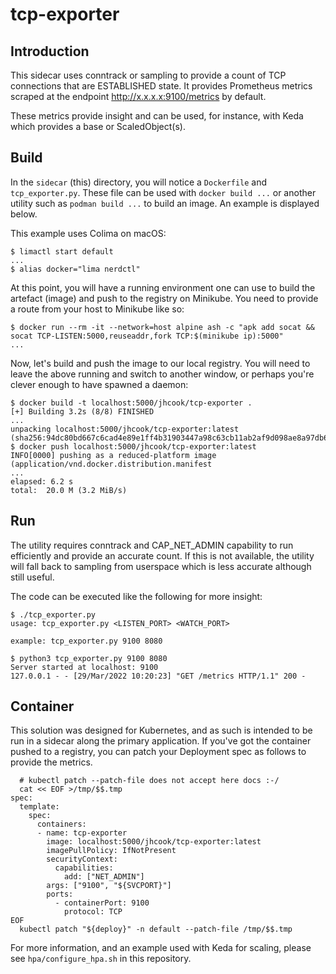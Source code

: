 # tcp-exporter

## Introduction

This sidecar uses conntrack or sampling to provide a count of TCP connections
that are ESTABLISHED state. It provides Prometheus metrics scraped at the 
endpoint http://x.x.x.x:9100/metrics by default. 

These metrics provide insight and can be used, for instance, with Keda which
provides a base or ScaledObject(s).

## Build

In the `sidecar` (this) directory, you will notice a `Dockerfile` and
`tcp_exporter.py`. These file can be used with `docker build ...` or another
utility such as `podman build ...` to build an image. An example is displayed
below.

This example uses Colima on macOS:

```
$ limactl start default
...
$ alias docker="lima nerdctl"
```

At this point, you will have a running environment one can use to build the
artefact (image) and push to the registry on Minikube. You need to provide
a route from your host to Minikube like so:

```
$ docker run --rm -it --network=host alpine ash -c "apk add socat && socat TCP-LISTEN:5000,reuseaddr,fork TCP:$(minikube ip):5000"
...
```

Now, let's build and push the image to our local registry. You will need to
leave the above running and switch to another window, or perhaps you're clever
enough to have spawned a daemon:

```
$ docker build -t localhost:5000/jhcook/tcp-exporter .
[+] Building 3.2s (8/8) FINISHED                                                                  
...
unpacking localhost:5000/jhcook/tcp-exporter:latest (sha256:94dc80bd667c6cad4e89e1ff4b31903447a98c63cb11ab2af9d098ae8a97db6b)...done
$ docker push localhost:5000/jhcook/tcp-exporter:latest
INFO[0000] pushing as a reduced-platform image (application/vnd.docker.distribution.manifest
...
elapsed: 6.2 s                                                                    total:  20.0 M (3.2 MiB/s) 
```

## Run

The utility requires conntrack and CAP_NET_ADMIN capability to run efficiently
and provide an accurate count. If this is not available, the utility will fall
back to sampling from userspace which is less accurate although still useful.

The code can be executed like the following for more insight:

```
$ ./tcp_exporter.py 
usage: tcp_exporter.py <LISTEN_PORT> <WATCH_PORT>

example: tcp_exporter.py 9100 8080
```


```
$ python3 tcp_exporter.py 9100 8080
Server started at localhost: 9100
127.0.0.1 - - [29/Mar/2022 10:20:23] "GET /metrics HTTP/1.1" 200 -
```

## Container

This solution was designed for Kubernetes, and as such is intended to be run in
a sidecar along the primary application. If you've got the container pushed to
a registry, you can patch your Deployment spec as follows to provide the
metrics.

```
  # kubectl patch --patch-file does not accept here docs :-/
  cat << EOF >/tmp/$$.tmp
spec:
  template:
    spec:
      containers:
      - name: tcp-exporter
        image: localhost:5000/jhcook/tcp-exporter:latest
        imagePullPolicy: IfNotPresent
        securityContext:
          capabilities:
            add: ["NET_ADMIN"]
        args: ["9100", "${SVCPORT}"]
        ports:
          - containerPort: 9100
            protocol: TCP
EOF
  kubectl patch "${deploy}" -n default --patch-file /tmp/$$.tmp
```
For more information, and an example used with Keda for scaling, please see
`hpa/configure_hpa.sh` in this repository.
